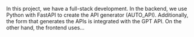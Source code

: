 In this project, we have a full-stack development. In the backend, we use Python with FastAPI to create the API generator (AUTO_API). Additionally, the form that generates the APIs is integrated with the GPT API. On the other hand, the frontend uses...
